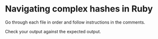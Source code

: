 # Navigating complex hashes in Ruby

Go through each file in order and
follow instructions in the comments.

Check your output against the expected output.
